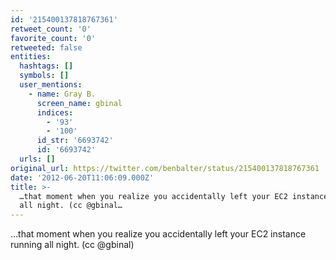 ```yaml
---
id: '215400137818767361'
retweet_count: '0'
favorite_count: '0'
retweeted: false
entities:
  hashtags: []
  symbols: []
  user_mentions:
    - name: Gray B.
      screen_name: gbinal
      indices:
        - '93'
        - '100'
      id_str: '6693742'
      id: '6693742'
  urls: []
original_url: https://twitter.com/benbalter/status/215400137818767361
date: '2012-06-20T11:06:09.000Z'
title: >-
  …that moment when you realize you accidentally left your EC2 instance running
  all night. (cc @gbinal…
---
```


…that moment when you realize you accidentally left your EC2 instance running all night. (cc @gbinal)